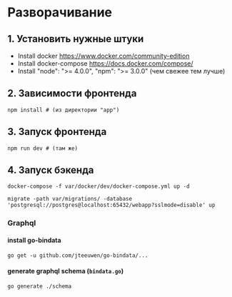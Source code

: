 # Разворачивание

## 1. Установить нужные штуки 

- Install docker https://www.docker.com/community-edition
- Install docker-compose https://docs.docker.com/compose/
- Install "node": ">= 4.0.0", "npm": ">= 3.0.0" (чем свежее тем лучше)

## 2. Зависимости фронтенда

    npm install # (из директории "app")
    
## 3. Запуск фронтенда    

    npm run dev # (там же)

## 4. Запуск бэкенда
    
    docker-compose -f var/docker/dev/docker-compose.yml up -d
    
    migrate -path var/migrations/ -database 'postgresql://postgres@localhost:65432/webapp?sslmode=disable' up


### Graphql

#### install go-bindata

    go get -u github.com/jteeuwen/go-bindata/...

#### generate graphql schema (`bindata.go`)

    go generate ./schema
